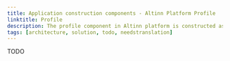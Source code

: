 ```yaml
---
title: Application construction components - Altinn Platform Profile
linktitle: Profile
description: The profile component in Altinn platform is constructed as an asp.net core web API application deployed as a docker container to a Kubernetes cluster.
tags: [architecture, solution, todo, needstranslation]
---
```


TODO